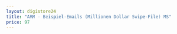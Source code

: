 ```yaml
---
layout: digistore24
title: "ARM - Beispiel-Emails (Millionen Dollar Swipe-File) MS"
price: 97
---
```

